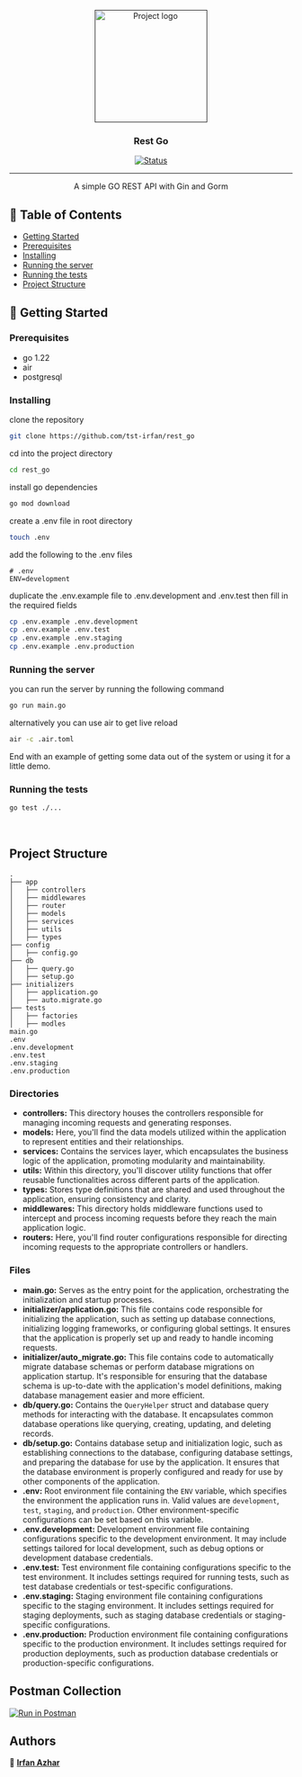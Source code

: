 <p align="center">
  <a href="" rel="noopener">
 <img width=200px height=200px src="https://i.imgur.com/6wj0hh6.jpg" alt="Project logo"></a>
</p>

<h3 align="center">Rest Go</h3>

<div align="center">

[![Status](https://img.shields.io/badge/status-active-success.svg)]()

</div>

---

<p align="center"> A simple GO REST API with Gin and Gorm
    <br> 
</p>

## 📝 Table of Contents

- [Getting Started](#getting_started)
- [Prerequisites](#prerequisites)
- [Installing](#installing)
- [Running the server](#running-the-server)
- [Running the tests](#running-the-tests)
- [Project Structure](#project-structure)



## 🏁 Getting Started <a name = "getting_started"></a>


### Prerequisites
- go 1.22
- air
- postgresql


### Installing


clone the repository

```bash
git clone https://github.com/tst-irfan/rest_go
```

cd into the project directory

```bash
cd rest_go
```

install go dependencies

```bash
go mod download
```

create a .env file in root directory
```bash
touch .env
```

add the following to the .env files

```
# .env
ENV=development
```

duplicate the .env.example file to .env.development and .env.test then fill in the required fields

```bash
cp .env.example .env.development
cp .env.example .env.test
cp .env.example .env.staging
cp .env.example .env.production
```

### Running the server

you can run the server by running the following command

```bash
go run main.go
```

alternatively you can use air to get live reload

```bash
air -c .air.toml
```

End with an example of getting some data out of the system or using it for a little demo.

### Running the tests

```bash
go test ./...
```

<br>

## Project Structure

```
.
├── app
│   ├── controllers
│   ├── middlewares
│   ├── router
│   ├── models
│   ├── services
│   ├── utils
│   ├── types
├── config
│   ├── config.go
├── db
│   ├── query.go
│   ├── setup.go
├── initializers
│   ├── application.go
│   ├── auto.migrate.go
├── tests
│   ├── factories
│   ├── modles
main.go
.env
.env.development
.env.test
.env.staging
.env.production
```
### Directories

- **controllers:** This directory houses the controllers responsible for managing incoming requests and generating responses.
- **models:** Here, you'll find the data models utilized within the application to represent entities and their relationships.
- **services:** Contains the services layer, which encapsulates the business logic of the application, promoting modularity and maintainability.
- **utils:** Within this directory, you'll discover utility functions that offer reusable functionalities across different parts of the application.
- **types:** Stores type definitions that are shared and used throughout the application, ensuring consistency and clarity.
- **middlewares:** This directory holds middleware functions used to intercept and process incoming requests before they reach the main application logic.
- **routers:** Here, you'll find router configurations responsible for directing incoming requests to the appropriate controllers or handlers.

### Files
- **main.go:** Serves as the entry point for the application, orchestrating the initialization and startup processes.
- **initializer/application.go:** This file contains code responsible for initializing the application, such as setting up database connections, initializing logging frameworks, or configuring global settings. It ensures that the application is properly set up and ready to handle incoming requests.  
- **initializer/auto_migrate.go:** This file contains code to automatically migrate database schemas or perform database migrations on application startup. It's responsible for ensuring that the database schema is up-to-date with the application's model definitions, making database management easier and more efficient.
- **db/query.go:** Contains the `QueryHelper` struct and database query methods for interacting with the database. It encapsulates common database operations like querying, creating, updating, and deleting records.
- **db/setup.go:** Contains database setup and initialization logic, such as establishing connections to the database, configuring database settings, and preparing the database for use by the application. It ensures that the database environment is properly configured and ready for use by other components of the application.
- **.env:** Root environment file containing the `ENV` variable, which specifies the environment the application runs in. Valid values are `development`, `test`, `staging`, and `production`. Other environment-specific configurations can be set based on this variable.
- **.env.development:** Development environment file containing configurations specific to the development environment. It may include settings tailored for local development, such as debug options or development database credentials.
- **.env.test:** Test environment file containing configurations specific to the test environment. It includes settings required for running tests, such as test database credentials or test-specific configurations.
- **.env.staging:** Staging environment file containing configurations specific to the staging environment. It includes settings required for staging deployments, such as staging database credentials or staging-specific configurations.
- **.env.production:** Production environment file containing configurations specific to the production environment. It includes settings required for production deployments, such as production database credentials or production-specific configurations.


## Postman Collection
  
  [![Run in Postman](https://run.pstmn.io/button.svg)](https://documenter.getpostman.com/view/30788320/2sA3BuWULJ)

## Authors
👤 [**Irfan Azhar**](http://github.com/tst-irfan)


